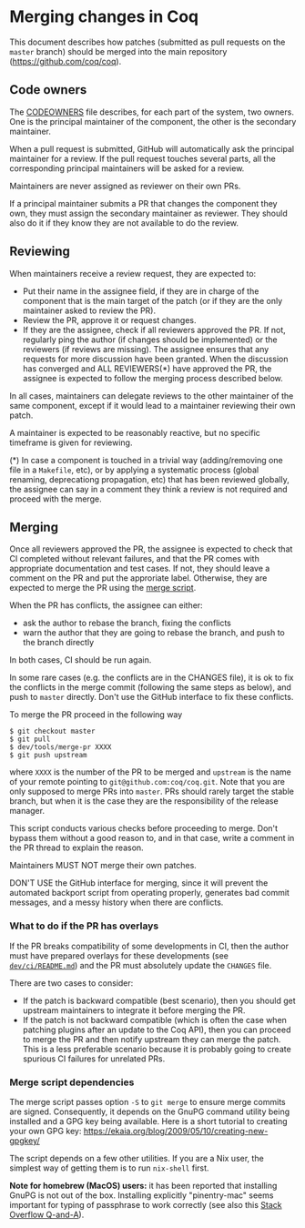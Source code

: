 # Merging changes in Coq

This document describes how patches (submitted as pull requests
on the `master` branch) should be
merged into the main repository (https://github.com/coq/coq).

## Code owners

The [CODEOWNERS](/.github/CODEOWNERS) file describes, for each part of the
system, two owners. One is the principal maintainer of the component, the other
is the secondary maintainer.

When a pull request is submitted, GitHub will automatically ask the principal
maintainer for a review. If the pull request touches several parts, all the
corresponding principal maintainers will be asked for a review.

Maintainers are never assigned as reviewer on their own PRs.

If a principal maintainer submits a PR that changes the component they own, they
must assign the secondary maintainer as reviewer. They should also do it if they
know they are not available to do the review.

## Reviewing

When maintainers receive a review request, they are expected to:

* Put their name in the assignee field, if they are in charge of the component
  that is the main target of the patch (or if they are the only maintainer asked
  to review the PR).
* Review the PR, approve it or request changes.
* If they are the assignee, check if all reviewers approved the PR. If not,
  regularly ping the author (if changes should be implemented) or the reviewers
  (if reviews are missing). The assignee ensures that any requests for more
  discussion have been granted. When the discussion has converged and ALL
  REVIEWERS(*) have approved the PR, the assignee is expected to follow the merging
  process described below.

In all cases, maintainers can delegate reviews to the other maintainer of the
same component, except if it would lead to a maintainer reviewing their own
patch.

A maintainer is expected to be reasonably reactive, but no specific timeframe is
given for reviewing.

(*) In case a component is touched in a trivial way (adding/removing one file in
a `Makefile`, etc), or by applying a systematic process (global renaming,
deprecationg propagation, etc) that has been reviewed globally, the assignee can
say in a comment they think a review is not required and proceed with the merge.

## Merging

Once all reviewers approved the PR, the assignee is expected to check that CI
completed without relevant failures, and that the PR comes with appropriate
documentation and test cases. If not, they should leave a comment on the PR and
put the approriate label. Otherwise, they are expected to merge the PR using the
[merge script](/dev/tools/merge-pr.sh).

When the PR has conflicts, the assignee can either:
- ask the author to rebase the branch, fixing the conflicts
- warn the author that they are going to rebase the branch, and push to the
  branch directly

In both cases, CI should be run again.

In some rare cases (e.g. the conflicts are in the CHANGES file), it is ok to fix
the conflicts in the merge commit (following the same steps as below), and push
to `master` directly. Don't use the GitHub interface to fix these conflicts.

To merge the PR proceed in the following way
```
$ git checkout master
$ git pull
$ dev/tools/merge-pr XXXX
$ git push upstream
```
where `XXXX` is the number of the PR to be merged and `upstream` is the name
of your remote pointing to `git@github.com:coq/coq.git`.
Note that you are only supposed to merge PRs into `master`. PRs should rarely
target the stable branch, but when it is the case they are the responsibility
of the release manager.

This script conducts various checks before proceeding to merge. Don't bypass them
without a good reason to, and in that case, write a comment in the PR thread to
explain the reason.

Maintainers MUST NOT merge their own patches.

DON'T USE the GitHub interface for merging, since it will prevent the automated
backport script from operating properly, generates bad commit messages, and a
messy history when there are conflicts.

### What to do if the PR has overlays

If the PR breaks compatibility of some developments in CI, then the author must
have prepared overlays for these developments (see [`dev/ci/README.md`](/dev/ci/README.md))
and the PR must absolutely update the `CHANGES` file.

There are two cases to consider:

- If the patch is backward compatible (best scenario), then you should get
  upstream maintainers to integrate it before merging the PR.
- If the patch is not backward compatible (which is often the case when
  patching plugins after an update to the Coq API), then you can proceed to
  merge the PR and then notify upstream they can merge the patch. This is a
  less preferable scenario because it is probably going to create
  spurious CI failures for unrelated PRs.

### Merge script dependencies

The merge script passes option `-S` to `git merge` to ensure merge commits
are signed. Consequently, it depends on the GnuPG command utility being
installed and a GPG key being available. Here is a short tutorial to
creating your own GPG key:
<https://ekaia.org/blog/2009/05/10/creating-new-gpgkey/>

The script depends on a few other utilities. If you are a Nix user, the
simplest way of getting them is to run `nix-shell` first.

**Note for homebrew (MacOS) users:** it has been reported that installing GnuPG
is not out of the box. Installing explicitly "pinentry-mac" seems important for
typing of passphrase to work correctly (see also this
[Stack Overflow Q-and-A](https://stackoverflow.com/questions/39494631/gpg-failed-to-sign-the-data-fatal-failed-to-write-commit-object-git-2-10-0)).
